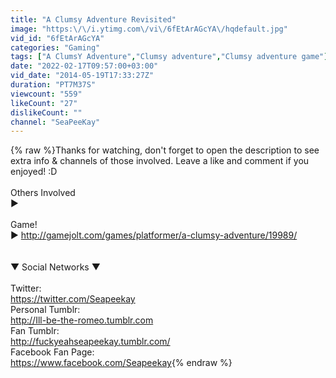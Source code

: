 ```yaml
---
title: "A Clumsy Adventure Revisited"
image: "https:\/\/i.ytimg.com\/vi\/6fEtArAGcYA\/hqdefault.jpg"
vid_id: "6fEtArAGcYA"
categories: "Gaming"
tags: ["A ClumsY Adventure","Clumsy adventure","Clumsy adventure game"]
date: "2022-02-17T09:57:00+03:00"
vid_date: "2014-05-19T17:33:27Z"
duration: "PT7M37S"
viewcount: "559"
likeCount: "27"
dislikeCount: ""
channel: "SeaPeeKay"
---
```

{% raw %}Thanks for watching, don't forget to open the description to see extra info &amp; channels of those involved. Leave a like and comment if you enjoyed! :D<br /><br />Others Involved<br />► <br /><br />Game!<br />► <a rel="nofollow" target="blank" href="http://gamejolt.com/games/platformer/a-clumsy-adventure/19989/">http://gamejolt.com/games/platformer/a-clumsy-adventure/19989/</a><br /><br /><br />▼ Social Networks ▼<br /><br />Twitter:<br /><a rel="nofollow" target="blank" href="https://twitter.com/Seapeekay">https://twitter.com/Seapeekay</a><br />Personal Tumblr:<br /><a rel="nofollow" target="blank" href="http://Ill-be-the-romeo.tumblr.com">http://Ill-be-the-romeo.tumblr.com</a><br />Fan Tumblr:<br /><a rel="nofollow" target="blank" href="http://fuckyeahseapeekay.tumblr.com/">http://fuckyeahseapeekay.tumblr.com/</a><br />Facebook Fan Page:<br /><a rel="nofollow" target="blank" href="https://www.facebook.com/Seapeekay">https://www.facebook.com/Seapeekay</a>{% endraw %}
